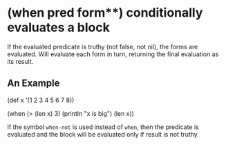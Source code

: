 # (when pred form**) conditionally evaluates a block
If the evaluated predicate is truthy (not false, not nil), the forms are evaluated. Will evaluate each form in turn, returning the final evaluation as its result.

## An Example

  (def x '(1 2 3 4 5 6 7 8))

  (when (> (len x) 3)
    (println "x is big")
    (len x))

If the symbol `when-not` is used instead of `when`, then the predicate is evaluated and the block will be evaluated only if result is not truthy
